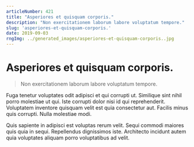 ```yaml
---
articleNumber: 421
title: "Asperiores et quisquam corporis."
description: "Non exercitationem laborum labore voluptatum tempore."
slug: 'asperiores-et-quisquam-corporis.'
date: 2019-09-03
rngImg: ../generated_images/asperiores-et-quisquam-corporis..jpg
---
```


# Asperiores et quisquam corporis.

> Non exercitationem laborum labore voluptatum tempore.

Fuga tenetur voluptates odit adipisci et qui corrupti ut. Similique sint nihil porro molestiae ut qui. Iste corrupti dolor nisi id qui reprehenderit. Voluptatem inventore quisquam velit est quia consectetur aut. Facilis minus quis corrupti. Nulla molestiae modi.
 Quis sapiente in adipisci est voluptas rerum velit. Sequi commodi maiores quis quia in sequi. Repellendus dignissimos iste. Architecto incidunt autem quia voluptates aliquam porro voluptatibus ad velit.
